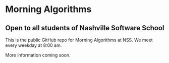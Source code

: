 # Morning Algorithms
## Open to all students of Nashville Software School

This is the public GitHub repo for Morning Algorithms at NSS. We meet every weekday at 8:00 am.

More information coming soon.